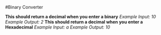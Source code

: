 #Binary Converter

**This should return a decimal when you enter a binary**
*Example Input:* _10_
*Example Output:* _2_
**This should return a decimal when you enter a Hexadecimal**
*Example Input:* _a_
*Example Output:* _10_
